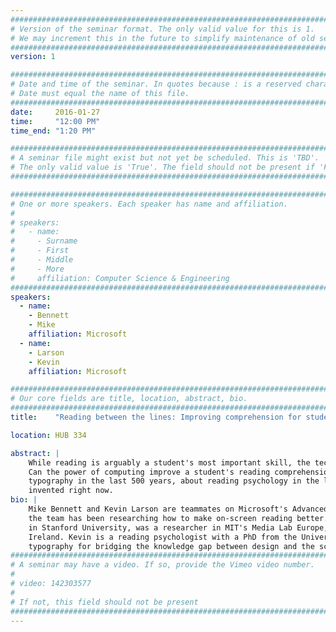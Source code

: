 ```yaml
---
################################################################################
# Version of the seminar format. The only valid value for this is 1. 
# We may increment this in the future to simplify maintenance of old seminars.
################################################################################
version: 1

################################################################################
# Date and time of the seminar. In quotes because : is a reserved character.
# Date must equal the name of this file.
################################################################################
date:     2016-01-27
time:     "12:00 PM"
time_end: "1:20 PM"

################################################################################
# A seminar file might exist but not yet be scheduled. This is 'TBD'. 
# The only valid value is 'True'. The field should not be present if 'False'.
################################################################################

################################################################################
# One or more speakers. Each speaker has name and affiliation.
#
# speakers:
#   - name: 
#     - Surname
#     - First
#     - Middle
#     - More
#     affiliation: Computer Science & Engineering 
################################################################################
speakers:
  - name: 
    - Bennett
    - Mike
    affiliation: Microsoft 
  - name: 
    - Larson
    - Kevin
    affiliation: Microsoft

################################################################################
# Our core fields are title, location, abstract, bio.
################################################################################
title:    "Reading between the lines: Improving comprehension for students"

location: HUB 334

abstract: |
    While reading is arguably a student's most important skill, the technology of reading is relatively unchanged. 
    Can the power of computing improve a student's reading comprehension? We will discuss what has been learned about 
    typography in the last 500 years, about reading psychology in the last 100 years, and what technology can be 
    invented right now.
bio: |
    Mike Bennett and Kevin Larson are teammates on Microsoft's Advanced Reading Technologies team. For over 25 years 
    the team has been researching how to make on-screen reading better. Mike is a vision scientist, who did a postdoc 
    in Stanford University, was a researcher in MIT's Media Lab Europe, and holds a PhD from University College Dublin, 
    Ireland. Kevin is a reading psychologist with a PhD from the University of Texas; he is well-known in the field of 
    typography for bridging the knowledge gap between design and the science of reading.
################################################################################
# A seminar may have a video. If so, provide the Vimeo video number.
#
# video: 142303577
#
# If not, this field should not be present 
################################################################################
---
```

